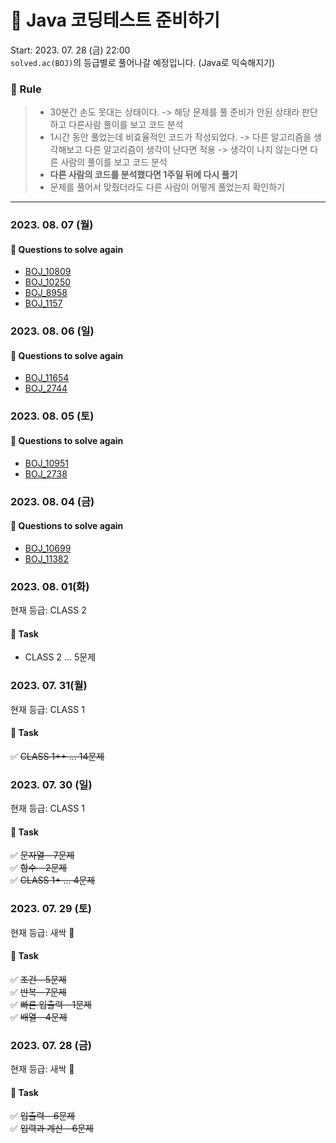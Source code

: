# 🚀 Java 코딩테스트 준비하기 

Start: 2023. 07. 28 (금) 22:00 <br>
`solved.ac(BOJ)`의 등급별로 풀어나갈 예정입니다. (Java로 익숙해지기)

 ### 📝 Rule
> - 30분간 손도 못대는 상태이다. -> 해당 문제를 풀 준비가 안된 상태라 판단하고 다른사람 풀이를 보고 코드 분석
> - 1시간 동안 풀었는데 비효율적인 코드가 작성되었다. -> 다른 알고리즘을 생각해보고 다른 알고리즘이 생각이 난다면 적용 -> 생각이 나지 않는다면 다른 사람의 풀이를 보고 코드 분석
> - **다른 사람의 코드를 분석했다면 1주일 뒤에 다시 풀기**
> - 문제를 풀어서 맞췄더라도 다른 사람이 어떻게 풀었는지 확인하기

----
### 2023. 08. 07 (월)
#### 👀 Questions to solve again
- [BOJ_10809](https://www.acmicpc.net/problem/10809)
- [BOJ_10250](https://www.acmicpc.net/problem/10250)
- [BOJ_8958](https://www.acmicpc.net/problem/8958)
- [BOJ_1157](https://www.acmicpc.net/problem/1157)

### 2023. 08. 06 (일)
#### 👀 Questions to solve again
- [BOJ_11654](https://www.acmicpc.net/problem/11654)
- [BOJ_2744](https://www.acmicpc.net/problem/2744)

### 2023. 08. 05 (토)
#### 👀 Questions to solve again
- [BOJ_10951](https://www.acmicpc.net/problem/10951)
- [BOJ_2738](https://www.acmicpc.net/problem/2738)

### 2023. 08. 04 (금)
#### 👀 Questions to solve again
- [BOJ_10699](https://www.acmicpc.net/problem/10699)
- [BOJ_11382](https://www.acmicpc.net/problem/11382)

### 2023. 08. 01(화)
현재 등급: CLASS 2
#### 📝 Task
- CLASS 2 ... 5문제

### 2023. 07. 31(월)
현재 등급: CLASS 1
#### 📝 Task
✅ ~~CLASS 1++ ... 14문제~~

### 2023. 07. 30 (일)
현재 등급: CLASS 1 
#### 📝 Task
✅ ~~문자열 - 7문제~~ <br>
✅ ~~함수 - 2문제~~ <br>
✅ ~~CLASS 1+ ... 4문제~~


### 2023. 07. 29 (토)
현재 등급: 새싹 🌱
#### 📝 Task
✅ ~~조건 - 5문제~~ <br>
✅ ~~반복 - 7문제~~ <br>
✅ ~~빠른 입출력 - 1문제~~ <br>
✅ ~~배열 - 4문제~~ <br>

### 2023. 07. 28 (금)
현재 등급: 새싹 🌱
#### 📝 Task
✅ ~~입출력 - 6문제~~ <br>
✅ ~~입력과 계산 - 6문제~~
